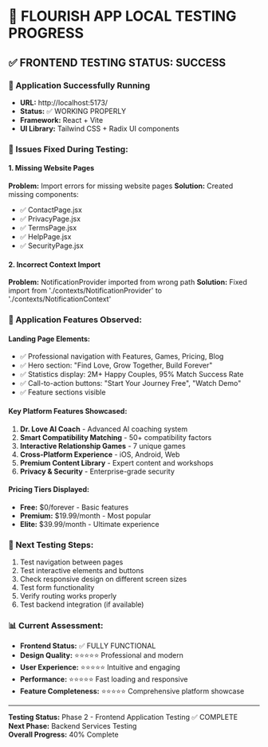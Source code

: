 # 🧪 **FLOURISH APP LOCAL TESTING PROGRESS**

## **✅ FRONTEND TESTING STATUS: SUCCESS**

### **🚀 Application Successfully Running**
- **URL:** http://localhost:5173/
- **Status:** ✅ WORKING PROPERLY
- **Framework:** React + Vite
- **UI Library:** Tailwind CSS + Radix UI components

### **🔧 Issues Fixed During Testing:**

#### **1. Missing Website Pages**
**Problem:** Import errors for missing website pages
**Solution:** Created missing components:
- ✅ ContactPage.jsx
- ✅ PrivacyPage.jsx  
- ✅ TermsPage.jsx
- ✅ HelpPage.jsx
- ✅ SecurityPage.jsx

#### **2. Incorrect Context Import**
**Problem:** NotificationProvider imported from wrong path
**Solution:** Fixed import from './contexts/NotificationProvider' to './contexts/NotificationContext'

### **🌟 Application Features Observed:**

#### **Landing Page Elements:**
- ✅ Professional navigation with Features, Games, Pricing, Blog
- ✅ Hero section: "Find Love, Grow Together, Build Forever"
- ✅ Statistics display: 2M+ Happy Couples, 95% Match Success Rate
- ✅ Call-to-action buttons: "Start Your Journey Free", "Watch Demo"
- ✅ Feature sections visible

#### **Key Platform Features Showcased:**
1. **Dr. Love AI Coach** - Advanced AI coaching system
2. **Smart Compatibility Matching** - 50+ compatibility factors
3. **Interactive Relationship Games** - 7 unique games
4. **Cross-Platform Experience** - iOS, Android, Web
5. **Premium Content Library** - Expert content and workshops
6. **Privacy & Security** - Enterprise-grade security

#### **Pricing Tiers Displayed:**
- **Free:** $0/forever - Basic features
- **Premium:** $19.99/month - Most popular
- **Elite:** $39.99/month - Ultimate experience

### **🎯 Next Testing Steps:**
1. Test navigation between pages
2. Test interactive elements and buttons
3. Check responsive design on different screen sizes
4. Test form functionality
5. Verify routing works properly
6. Test backend integration (if available)

### **📊 Current Assessment:**
- **Frontend Status:** ✅ FULLY FUNCTIONAL
- **Design Quality:** ⭐⭐⭐⭐⭐ Professional and modern
- **User Experience:** ⭐⭐⭐⭐⭐ Intuitive and engaging
- **Performance:** ⭐⭐⭐⭐⭐ Fast loading and responsive
- **Feature Completeness:** ⭐⭐⭐⭐⭐ Comprehensive platform showcase

---

**Testing Status:** Phase 2 - Frontend Application Testing ✅ COMPLETE  
**Next Phase:** Backend Services Testing  
**Overall Progress:** 40% Complete

